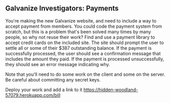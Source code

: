 ## Galvanize Investigators: Payments

You're making the new Galvanize website, and need to include a way to accept payment from members. You could code the payment system from scratch, but this is a problem that's been solved many times by many people, so why not reuse their work? Find and use a payment library to accept credit cards on the included site. The site should prompt the user to settle all or some of their $387 outstanding balance. If the payment is successfully processed, the user should see a confirmation message that includes the amount they paid. If the payment is processed unsuccessfully, they should see an error message indicating why.

Note that you'll need to do some work on the client and some on the server. Be careful about committing any secret keys.

Deploy your work and add a link to it https://hidden-woodland-57079.herokuapp.com/bill

